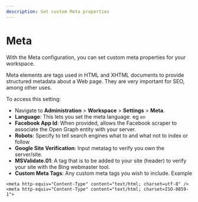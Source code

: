 ```yaml
---
description: Set custom Meta properties
---
```


# Meta

With the Meta configuration, you can set custom meta properties for your workspace.

Meta elements are tags used in HTML and XHTML documents to provide structured metadata about a Web page. They are very important for SEO, among other uses.

To access this setting:

* Navigate to **Administration** > **Workspace** > **Settings** > **Meta**.
* **Language**: This lets you set the meta language. eg `en`
* **Facebook App Id**: When provided, allows the Facebook scraper to associate the Open Graph entity with your server.
* **Robots**: Specify to tell search engines what to and what not to index or follow
* **Google Site Verification**: Input metatag to verify you own the server/site.
* **MSValidate.01**: A tag that is to be added to your site (header) to verify your site with the Bing webmaster tool.
* **Custom Meta Tags**: Any custom meta tags you wish to include. Example

```
<meta http-equiv="Content-Type" content="text/html; charset=utf-8" />
<meta http-equiv="Content-Type" content="text/html; charset=ISO-8859-1">
```
